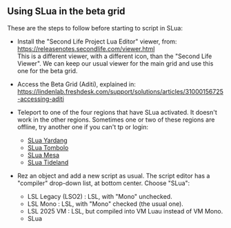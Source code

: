 ## Using SLua in the beta grid

These are the steps to follow before starting to script in SLua:

* Install the "Second Life Project Lua Editor" viewer, from:  
  <https://releasenotes.secondlife.com/viewer.html>  
  This is a different viewer, with a different icon, than the "Second Life Viewer". We can keep our usual viewer for the main grid and use this one for the beta grid.

* Access the Beta Grid (Aditi), explained in:  
  <https://lindenlab.freshdesk.com/support/solutions/articles/31000156725-accessing-aditi>

* Teleport to one of the four regions that have SLua activated. It doesn't work in the other regions. Sometimes one or two of these regions are offline, try another one if you can't tp or login:
  * [SLua Yardang](secondlife://Aditi/secondlife/SLua%20Yardang/241/235/27)
  * [SLua Tombolo](secondlife://Aditi/secondlife/SLua%20Tombolo/241/235/27)
  * [SLua Mesa](secondlife://Aditi/secondlife/SLua%20Mesa/241/235/27)
  * [SLua Tideland](secondlife://Aditi/secondlife/SLua%20Tideland/241/235/27)

* Rez an object and add a new script as usual. The script editor has a "compiler" drop-down list, at bottom center. Choose "SLua":
  * LSL Legacy (LSO2) : LSL, with "Mono" unchecked.
  * LSL Mono : LSL, with "Mono" checked (the usual one).
  * LSL 2025 VM : LSL, but compiled into VM Luau instead of VM Mono.
  * SLua
